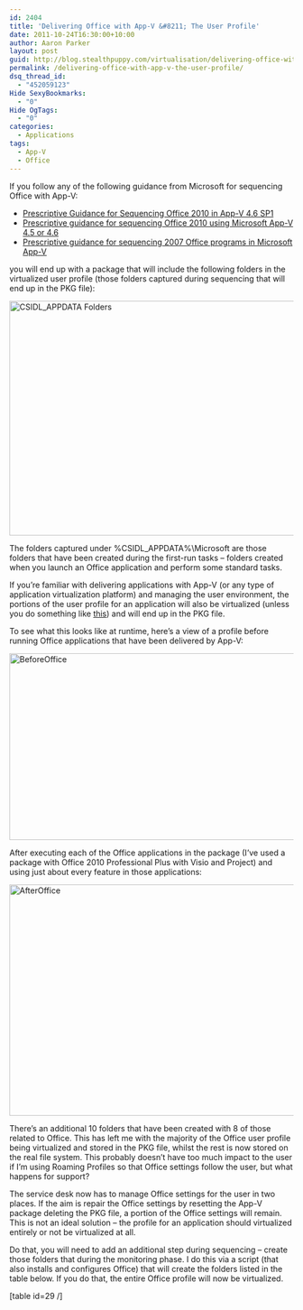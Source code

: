 ```yaml
---
id: 2404
title: 'Delivering Office with App-V &#8211; The User Profile'
date: 2011-10-24T16:30:00+10:00
author: Aaron Parker
layout: post
guid: http://blog.stealthpuppy.com/virtualisation/delivering-office-with-app-v-the-user-profile/
permalink: /delivering-office-with-app-v-the-user-profile/
dsq_thread_id:
  - "452059123"
Hide SexyBookmarks:
  - "0"
Hide OgTags:
  - "0"
categories:
  - Applications
tags:
  - App-V
  - Office
---
```

If you follow any of the following guidance from Microsoft for sequencing Office with App-V:

  * [Prescriptive Guidance for Sequencing Office 2010 in App-V 4.6 SP1](http://support.microsoft.com/kb/2627274)
  * [Prescriptive guidance for sequencing Office 2010 using Microsoft App-V 4.5 or 4.6](http://support.microsoft.com/kb/983462)
  * [Prescriptive guidance for sequencing 2007 Office programs in Microsoft App-V](http://support.microsoft.com/kb/939796)

you will end up with a package that will include the following folders in the virtualized user profile (those folders captured during sequencing that will end up in the PKG file):

<img style="background-image: none; padding-left: 0px; padding-right: 0px; display: inline; padding-top: 0px; border: 0px;" title="CSIDL_APPDATA" src="http://stealthpuppy.com/wp-content/uploads/2011/10/CSIDL_APPDATA.png" alt="CSIDL_APPDATA Folders" width="660" height="416" border="0" /> 

The folders captured under %CSIDL_APPDATA%\Microsoft are those folders that have been created during the first-run tasks – folders created when you launch an Office application and perform some standard tasks.

If you&#8217;re familiar with delivering applications with App-V (or any type of application virtualization platform) and managing the user environment, the portions of the user profile for an application will also be virtualized (unless you do something like [this](http://stealthpuppy.com/virtualisation/sequencing-mozilla-firefox-7/)) and will end up in the PKG file.

To see what this looks like at runtime, here&#8217;s a view of a profile before running Office applications that have been delivered by App-V:

<img style="background-image: none; padding-left: 0px; padding-right: 0px; display: inline; padding-top: 0px; border: 0px;" title="BeforeOffice" src="http://stealthpuppy.com/wp-content/uploads/2011/10/BeforeOffice.png" alt="BeforeOffice" width="660" height="331" border="0" /> 

After executing each of the Office applications in the package (I&#8217;ve used a package with Office 2010 Professional Plus with Visio and Project) and using just about every feature in those applications:

<img style="background-image: none; padding-left: 0px; padding-right: 0px; display: inline; padding-top: 0px; border: 0px;" title="AfterOffice" src="http://stealthpuppy.com/wp-content/uploads/2011/10/AfterOffice.png" alt="AfterOffice" width="660" height="410" border="0" /> 

There&#8217;s an additional 10 folders that have been created with 8 of those related to Office. This has left me with the majority of the Office user profile being virtualized and stored in the PKG file, whilst the rest is now stored on the real file system. This probably doesn&#8217;t have too much impact to the user if I&#8217;m using Roaming Profiles so that Office settings follow the user, but what happens for support?

The service desk now has to manage Office settings for the user in two places. If the aim is repair the Office settings by resetting the App-V package deleting the PKG file, a portion of the Office settings will remain. This is not an ideal solution – the profile for an application should virtualized entirely or not be virtualized at all.

Do that, you will need to add an additional step during sequencing – create those folders that during the monitoring phase. I do this via a script (that also installs and configures Office) that will create the folders listed in the table below. If you do that, the entire Office profile will now be virtualized.

[table id=29 /]
